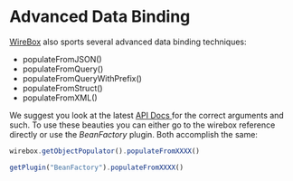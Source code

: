# Advanced Data Binding

[WireBox](http://wiki.coldbox.org/wiki/WireBox.cfm) also sports several advanced data binding techniques:

* populateFromJSON()
* populateFromQuery()
* populateFromQueryWithPrefix()
* populateFromStruct()
* populateFromXML()


We suggest you look at the latest [API Docs ](http://apidocs.coldbox.org/cbQuickDocs/search/index) for the correct arguments and such. To use these beauties you can either go to the wirebox reference directly or use the *BeanFactory* plugin. Both accomplish the same:

```js
wirebox.getObjectPopulator().populateFromXXXX()

getPlugin("BeanFactory").populateFromXXXX()
```